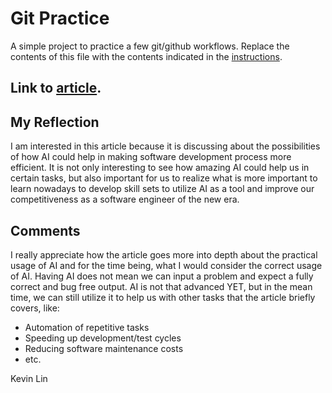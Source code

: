 # Git Practice
A simple project to practice a few git/github workflows.  Replace the contents of this file with the contents indicated in the [instructions](./instructions.md).

## Link to [article](https://www.zdnet.com/article/implementing-ai-into-software-engineering-heres-everything-you-need-to-know/).

## My Reflection
I am interested in this article because it is discussing about the possibilities of how AI could help in making software development process more efficient.  It is not only interesting to see how amazing AI could help us in certain tasks, but also important for us to realize what is more important to learn nowadays to develop skill sets to utilize AI as a tool and improve our competitiveness as a software engineer of the new era.

## Comments

I really appreciate how the article goes more into depth about the practical usage of AI and for the time being, what I would consider the correct usage of AI. Having AI does not mean we can input a problem and expect a fully correct and bug free output. AI is not that advanced YET, but in the mean time, we can still utilize it to help us with other tasks that the article briefly covers, like:
- Automation of repetitive tasks
- Speeding up development/test cycles
- Reducing software maintenance costs
- etc.

Kevin Lin